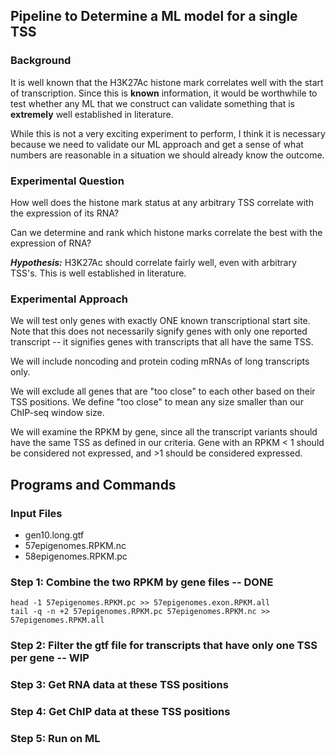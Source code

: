Pipeline to Determine a ML model for a single TSS
-------------------------------------------------

### Background ###

It is well known that the H3K27Ac histone mark correlates well with the start of transcription. Since this is
**known** information, it would be worthwhile to test whether any ML that we construct can validate something 
that is **extremely** well established in literature. 

While this is not a very exciting experiment to perform, I think it is necessary because we need to validate our
ML approach and get a sense of what numbers are reasonable in a situation we should already know the outcome.

### Experimental Question ###

How well does the histone mark status at any arbitrary TSS correlate with the expression of its RNA?

Can we determine and rank which histone marks correlate the best with the expression of RNA?

***Hypothesis:*** H3K27Ac should correlate fairly well, even with arbitrary TSS's. This is well established in literature.

### Experimental Approach ###

We will test only genes with exactly ONE known transcriptional start site. Note that this does not necessarily signify
genes with only one reported transcript -- it signifies genes with transcripts that all have the same TSS.

We will include noncoding and protein coding mRNAs of long transcripts only. 

We will exclude all genes that are "too close" to each other based on their TSS positions. We define "too close" to mean
any size smaller than our ChIP-seq window size.

We will examine the RPKM by gene, since all the transcript variants should have the same TSS as defined in our criteria.
Gene with an RPKM < 1 should be considered not expressed, and >1 should be considered expressed.

Programs and Commands
---------------------

### Input Files ###
* gen10.long.gtf
* 57epigenomes.RPKM.nc
* 58epigenomes.RPKM.pc

### Step 1: Combine the two RPKM by gene files -- DONE ###
    head -1 57epigenomes.RPKM.pc >> 57epigenomes.exon.RPKM.all
    tail -q -n +2 57epigenomes.RPKM.pc 57epigenomes.RPKM.nc >> 57epigenomes.RPKM.all
    
### Step 2: Filter the gtf file for transcripts that have only one TSS per gene -- WIP ###

### Step 3: Get RNA data at these TSS positions ###

### Step 4: Get ChIP data at these TSS positions ###

### Step 5: Run on ML ###
